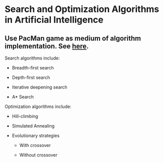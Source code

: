 # Search and Optimization Algorithms in Artificial Intelligence

## Use PacMan game as medium of algorithm implementation. See [here](pacmanvghosts.co.uk).

Search algorithms include:

* Breadth-first search

* Depth-first search

* Iterative deepening search

* A\* Search

Optimization algorithms include:

* Hill-climbing

* Simulated Annealing

* Evolutionary strategies

    * With crossover

    * Without crossover
